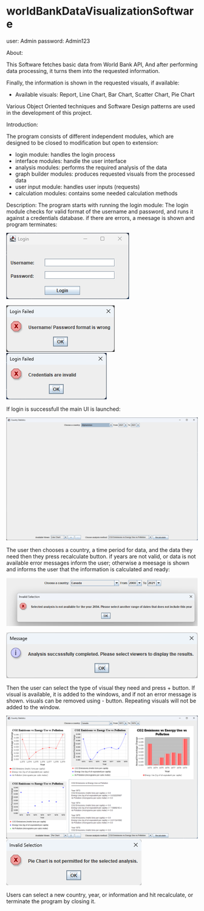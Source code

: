 # worldBankDataVisualizationSoftware
user: Admin
password: Admin123

About:

This Software fetches basic data from World Bank API, And after performing
data processing, it turns them into the requested information.

Finally, the information is shown in the requested visuals, if available:
 - Available visuals: Report, Line Chart, Bar Chart, Scatter Chart, Pie Chart

Various Object Oriented techniques and Software Design patterns are used in
the development of this project.

Introduction:

The program consists of different independent modules, which are designed to
be closed to modification but open to extension:

- login module: handles the login process
- interface modules: handle the user interface
- analysis modules: performs the required analysis of the data
- graph builder modules: produces requested visuals from the processed data
- user input module: handles user inputs (requests)
- calculation modules: contains some needed calculation methods

Description:
The program starts with running the login module:
The login module checks for valid format of the username and password, and
runs it against a credentials database. if there are errors, a meesage is
shown and program terminates:

![Alt text](/readmeImg/loginLaunch.png "loginLaunch")

![Alt text](/readmeImg/loginInvalidFormat.png "Invalid format") ![Alt text](/readmeImg/loginInvalidCredentials.png "Invalid credentials")

If login is successfull the main UI is launched:

![Alt text](/readmeImg/softwareLaunch.png "main ui launched")

The user then chooses a country, a time period for data, and the data they need
then they press recalculate button. if years are not valid, or data is not available
error messages inform the user; otherwise a meesage is shown and informs the user
that the information is calculated and ready:

![Alt text](/readmeImg/softwareUnavailableYear.png "unavailable year")

![Alt text](/readmeImg/softwareAnalysisSuccess.png "analysis done")

Then the user can select the type of visual they need and press + button.
If visual is available, it is added to the windows, and if not an error
message is shown. visuals can be removed using - button.
Repeating visuals will not be added to the window.

![Alt text](/readmeImg/softwareAnalysisVisualized.png "visuals added")
![Alt text](/readmeImg/softwareUnavailableVisual.png "visuals unavailabel")

Users can select a new country, year, or information and hit recalculate, or
terminate the program by closing it.



